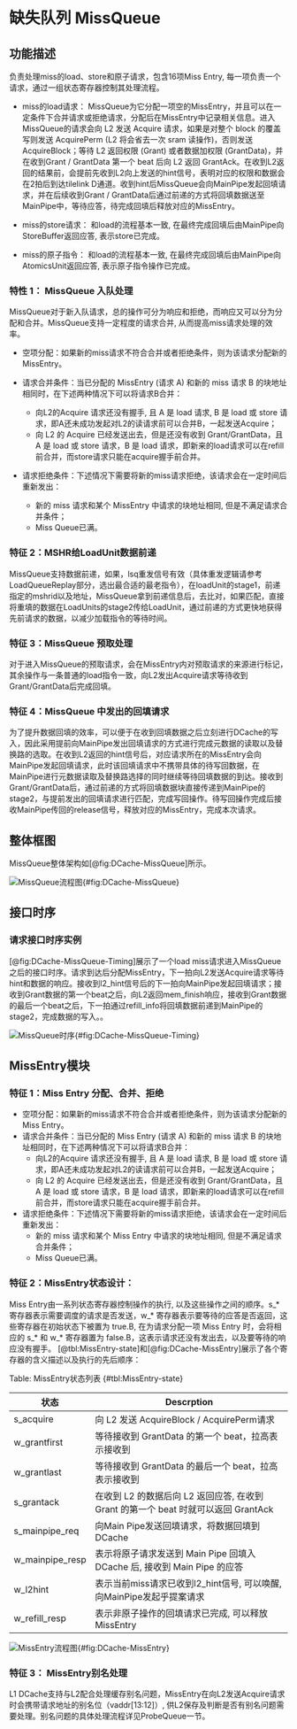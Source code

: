 # 缺失队列 MissQueue

## 功能描述

负责处理miss的load、store和原子请求，包含16项Miss Entry, 每一项负责一个请求，通过一组状态寄存器控制其处理流程。

* miss的load请求：
  MissQueue为它分配一项空的MissEntry，并且可以在一定条件下合并请求或拒绝请求，分配后在MissEntry中记录相关信息。进入MissQueue的请求会向
  L2 发送 Acquire 请求，如果是对整个 block 的覆盖写则发送 AcquirePerm (L2 将会省去一次 sram 读操作)，否则发送
  AcquireBlock；等待 L2 返回权限 (Grant) 或者数据加权限 (GrantData)，并在收到Grant / GrantData 第一个
  beat 后向 L2 返回
  GrantAck。在收到L2返回的结果前，会提前先收到L2向上发送的hint信号，表明对应的权限和数据会在2拍后到达tilelink
  D通道。收到hint后MissQueue会向MainPipe发起回填请求，并在后续收到Grant /
  GrantData后通过前递的方式将回填数据送至MainPipe中，等待应答，待完成回填后释放对应的MissEntry。

* miss的store请求： 和load的流程基本一致, 在最终完成回填后由MainPipe向StoreBuffer返回应答, 表示store已完成。

* miss的原子指令： 和load的流程基本一致, 在最终完成回填后由MainPipe向AtomicsUnit返回应答, 表示原子指令操作已完成。

### 特性 1： MissQueue 入队处理

MissQueue对于新入队请求，总的操作可分为响应和拒绝，而响应又可以分为分配和合并。MissQueue支持一定程度的请求合并,
从而提高miss请求处理的效率。

* 空项分配：如果新的miss请求不符合合并或者拒绝条件，则为该请求分配新的MissEntry。

* 请求合并条件：当已分配的 MissEntry (请求 A) 和新的 miss 请求 B 的块地址相同时，在下述两种情况下可以将请求B合并：
  * 向L2的Acquire 请求还没有握手, 且 A 是 load 请求, B 是 load 或 store
    请求，即A还未成功发起对L2的读请求前可以合并B，一起发送Acquire；
  * 向 L2 的 Acquire 已经发送出去，但是还没有收到 Grant/GrantData，且 A 是 load 或 store 请求，B 是 load
    请求，即新来的load请求可以在refill前合并，而store请求只能在acquire握手前合并。

* 请求拒绝条件：下述情况下需要将新的miss请求拒绝，该请求会在一定时间后重新发出：
  * 新的 miss 请求和某个 MissEntry 中请求的块地址相同, 但是不满足请求合并条件；
  * Miss Queue已满。

### 特征 2：MSHR给LoadUnit数据前递

MissQueue支持数据前递，如果，lsq重发信号有效（具体重发逻辑请参考LoadQueueReplay部分，选出最合适的最老指令），在loadUnit的stage1，前递指定的mshrid以及地址，MissQueue拿到前递信息后，去比对，如果匹配，直接将重填的数据在LoadUnits的stage2传给LoadUnit，通过前递的方式更快地获得先前请求的数据，以减少加载指令的等待时间。

### 特征 3：MissQueue 预取处理

对于进入MissQueue的预取请求，会在MissEntry内对预取请求的来源进行标记，其余操作与一条普通的load指令一致，向L2发出Acquire请求等待收到Grant/GrantData后完成回填。

### 特征 4：MissQueue 中发出的回填请求

为了提升数据回填的效率，可以便于在收到回填数据之后立刻进行DCache的写入，因此采用提前向MainPipe发出回填请求的方式进行完成元数据的读取以及替换路的选取。在收到L2返回的hint信号后，对应请求所在的MissEntry会向MainPipe发起回填请求，此时该回填请求中不携带具体的待写回数据，在MainPipe进行元数据读取及替换路选择的同时继续等待回填数据的到达。接收到Grant/GrantData后，通过前递的方式将回填数据块直接传递到MainPipe的stage2，与提前发出的回填请求进行匹配，完成写回操作。待写回操作完成后接收MainPipe传回的release信号，释放对应的MissEntry，完成本次请求。

## 整体框图

MissQueue整体架构如[@fig:DCache-MissQueue]所示。

![MissQueue流程图](./figure/DCache-MissQueue.svg){#fig:DCache-MissQueue}

## 接口时序

### 请求接口时序实例

[@fig:DCache-MissQueue-Timing]展示了一个load
miss请求进入MissQueue之后的接口时序。请求到达后分配MissEntry，下一拍向L2发送Acquire请求等待hint和数据的响应。接收到l2_hint信号后的下一拍向MainPipe发起回填请求；接收到Grant数据的第一个beat之后，向L2返回mem_finish响应，接收到Grant数据的最后一个beat之后，下一拍通过refill_info将回填数据前递到MainPipe的stage2，完成数据的写入。。

![MissQueue时序](./figure/DCache-MissQueue-Timing.svg){#fig:DCache-MissQueue-Timing}

## MissEntry模块
### 特征 1：Miss Entry 分配、合并、拒绝

  * 空项分配：如果新的miss请求不符合合并或者拒绝条件，则为该请求分配新的 Miss Entry。
  * 请求合并条件：当已分配的 Miss Entry (请求 A) 和新的 miss 请求 B 的块地址相同时，在下述两种情况下可以将请求B合并：
    * 向L2的Acquire 请求还没有握手, 且 A 是 load 请求, B 是 load 或 store
      请求，即A还未成功发起对L2的读请求前可以合并B，一起发送Acquire；
    * 向 L2 的 Acquire 已经发送出去，但是还没有收到 Grant/GrantData，且 A 是 load 或 store 请求，B 是
      load 请求，即新来的load请求可以在refill前合并，而store请求只能在acquire握手前合并。
  * 请求拒绝条件：下述情况下需要将新的miss请求拒绝，该请求会在一定时间后重新发出：
    * 新的 miss 请求和某个 Miss Entry 中请求的块地址相同, 但是不满足请求合并条件；
    * Miss Queue已满。

### 特征 2：MissEntry状态设计：

Miss Entry由一系列状态寄存器控制操作的执行, 以及这些操作之间的顺序。s_* 寄存器表示需要调度的请求是否发送，w_*
寄存器表示要等待的应答是否返回，这些寄存器在初始状态下被置为 true.B, 在为请求分配一项 Miss Entry 时，会将相应的 s_* 和 w_*
寄存器置为 false.B，这表示请求还没有发出去，以及要等待的响应没有握手。
[@tbl:MissEntry-state]和[@fig:DCache-MissEntry]展示了各个寄存器的含义描述以及执行的先后顺序：

Table: MissEntry状态列表 {#tbl:MissEntry-state}

| 状态              | Descrption                                                |
| --------------- | --------------------------------------------------------- |
| s_acquire       | 向 L2 发送 AcquireBlock / AcquirePerm请求                      |
| w_grantfirst    | 等待接收到 GrantData 的第一个 beat，拉高表示接收到                         |
| w_grantlast     | 等待接收到 GrantData 的最后一个 beat，拉高表示接收到                        |
| s_grantack      | 在收到 L2 的数据后向 L2 返回应答, 在收到 Grant 的第一个 beat 时就可以返回 GrantAck |
| s_mainpipe_req  | 向Main Pipe发送回填请求，将数据回填到 DCache                            |
| w_mainpipe_resp | 表示将原子请求发送到 Main Pipe 回填入DCache 后, 接收到 Main Pipe 的应答       |
| w_l2hint        | 表示当前miss请求已收到l2_hint信号, 可以唤醒, 向MainPipe发起乎提案请求            |
| w_refill_resp   | 表示非原子操作的回填请求已完成, 可以释放MissEntry                            |

![MissEntry流程图](./figure/DCache-MissEntry.svg){#fig:DCache-MissEntry}

### 特征 3： MissEntry别名处理

L1 DCache支持与L2配合处理缓存别名问题，MissEntry在向L2发送Acquire请求时会携带请求地址的别名位（vaddr[13:12]）,
供L2保存及判断是否有别名问题需要处理。别名问题的具体处理流程详见ProbeQueue一节。
